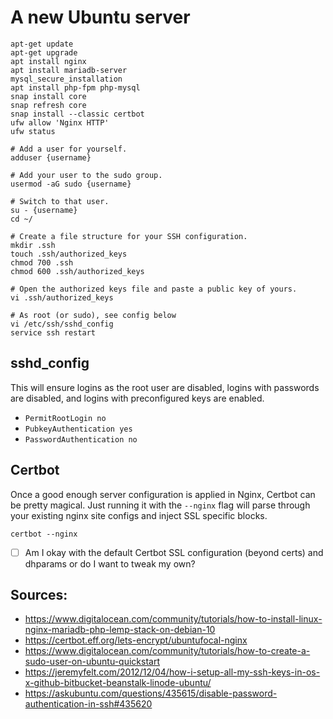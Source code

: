 # A new Ubuntu server

```
apt-get update
apt-get upgrade
apt install nginx
apt install mariadb-server
mysql_secure_installation
apt install php-fpm php-mysql
snap install core
snap refresh core
snap install --classic certbot
ufw allow 'Nginx HTTP'
ufw status

# Add a user for yourself.
adduser {username}

# Add your user to the sudo group.
usermod -aG sudo {username}

# Switch to that user.
su - {username}
cd ~/

# Create a file structure for your SSH configuration.
mkdir .ssh
touch .ssh/authorized_keys
chmod 700 .ssh
chmod 600 .ssh/authorized_keys

# Open the authorized keys file and paste a public key of yours.
vi .ssh/authorized_keys

# As root (or sudo), see config below
vi /etc/ssh/sshd_config
service ssh restart
```

## sshd_config

This will ensure logins as the root user are disabled, logins with passwords are disabled, and logins with preconfigured keys are enabled.

* `PermitRootLogin no`
* `PubkeyAuthentication yes`
* `PasswordAuthentication no`

## Certbot

Once a good enough server configuration is applied in Nginx, Certbot can be pretty magical. Just running it with the `--nginx` flag will parse through your existing nginx site configs and inject SSL specific blocks.

```
certbot --nginx
```

- [ ] Am I okay with the default Certbot SSL configuration (beyond certs) and dhparams or do I want to tweak my own?


## Sources:
* https://www.digitalocean.com/community/tutorials/how-to-install-linux-nginx-mariadb-php-lemp-stack-on-debian-10
* https://certbot.eff.org/lets-encrypt/ubuntufocal-nginx
* https://www.digitalocean.com/community/tutorials/how-to-create-a-sudo-user-on-ubuntu-quickstart
* https://jeremyfelt.com/2012/12/04/how-i-setup-all-my-ssh-keys-in-os-x-github-bitbucket-beanstalk-linode-ubuntu/
* https://askubuntu.com/questions/435615/disable-password-authentication-in-ssh#435620
